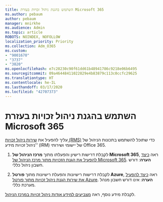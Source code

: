 ```yaml
---
title: השתמש בהגנת ניהול זכויות בעזרת Microsoft 365
ms.author: pebaum
author: pebaum
manager: mnirkhe
ms.audience: Admin
ms.topic: article
ROBOTS: NOINDEX, NOFOLLOW
localization_priority: Priority
ms.collection: Adm_O365
ms.custom:
- "9001670"
- "3737"
- "3820"
ms.openlocfilehash: e7c28230c90f61dd61b48941786c9218e06b6495
ms.sourcegitcommit: 09a46448411022829e4b83879c113c0ccfc29625
ms.translationtype: HT
ms.contentlocale: he-IL
ms.lasthandoff: 03/17/2020
ms.locfileid: "42707373"
---
```

# <a name="use-rights-management-protection-with-microsoft-365"></a>השתמש בהגנת ניהול זכויות בעזרת Microsoft 365

עליך להפעיל את [שירות ניהול זכויות (RMS)](https://docs.microsoft.com/azure/information-protection/what-is-azure-rms) כדי שתוכל להשתמש בתכונות הניהול של 'ניהול זכויות מידע‘ (IRM) של יישומי ושירותי Office 365.

1. לקבלת דרישות רישיון והפעלתו מתוך **מרכז הניהול של Microsoft 365**, ראה [כיצד להפעיל את הגנת הזכויות מתוך מרכז הניהול של Microsoft 365](https://docs.microsoft.com/azure/information-protection/activate-office365). **הערה**: דורש חשבון ניהול כללי.

2. לקבלת דרישות רישיונות והפעלת רישיונות מתוך **פורטל Azure**, ראה [כיצד להפעיל את שירות הגנת ניהול זכויות מתוך פורטל Azure](https://docs.microsoft.com/azure/information-protection/activate-azure). **הערה**: אינו דורש חשבון מנהל מערכת כללי.

לקבלת מידע נוסף, ראה [מצביעים למידע אודות ניהול זכויות במרכז הניהול](https://docs.microsoft.com/office365/enterprise/activate-rms-in-office-365).
